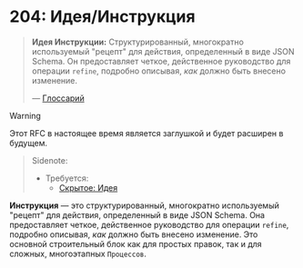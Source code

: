 # 204: Идея/Инструкция

> **Идея Инструкции:** Структурированный, многократно используемый "рецепт" для действия, определенный в виде JSON Schema. Он предоставляет четкое, действенное руководство для операции `refine`, подробно описывая, _как_ должно быть внесено изменение.
>
> — [Глоссарий](./000_glossary.md)

> [!WARNING]
> Этот RFC в настоящее время является заглушкой и будет расширен в будущем.

> Sidenote:
>
> - Требуется:
>   - [Скрытое: Идея](./001_concept_idea.md)

**Инструкция** — это структурированный, многократно используемый "рецепт" для действия, определенный в виде JSON Schema. Она предоставляет четкое, действенное руководство для операции `refine`, подробно описывая, _как_ должно быть внесено изменение. Это основной строительный блок как для простых правок, так и для сложных, многоэтапных `Процессов`.